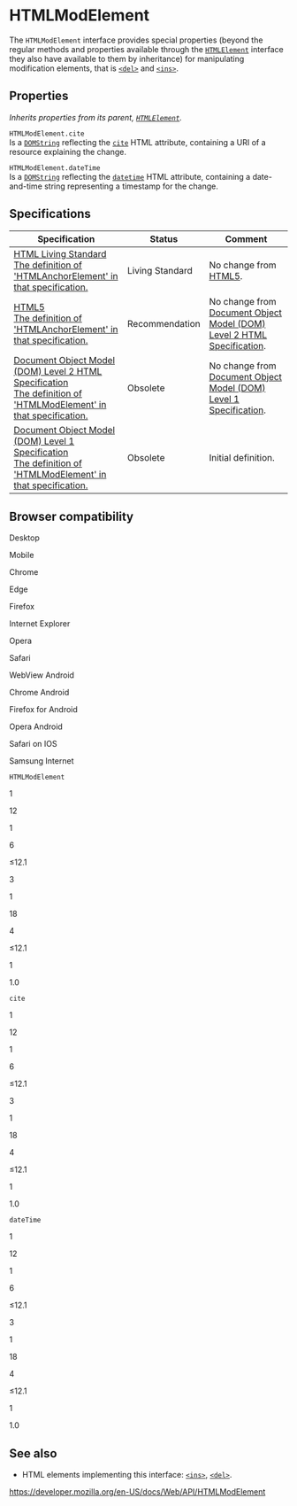 HTMLModElement
==============

The `HTMLModElement` interface provides special properties (beyond the regular methods and properties available through the [`HTMLElement`](htmlelement) interface they also have available to them by inheritance) for manipulating modification elements, that is [`<del>`](https://developer.mozilla.org/en-US/docs/Web/HTML/Element/del) and [`<ins>`](https://developer.mozilla.org/en-US/docs/Web/HTML/Element/ins).

Properties
----------

*Inherits properties from its parent, [`HTMLElement`](htmlelement).*

<span class="page-not-created">`HTMLModElement.cite`</span>  
Is a [`DOMString`](domstring) reflecting the [`cite`](https://developer.mozilla.org/en-US/docs/Web/HTML/Element/del#attr-cite) HTML attribute, containing a URI of a resource explaining the change.

<span class="page-not-created">`HTMLModElement.dateTime`</span>  
Is a [`DOMString`](domstring) reflecting the [`datetime`](https://developer.mozilla.org/en-US/docs/Web/HTML/Element/del#attr-datetime) HTML attribute, containing a date-and-time string representing a timestamp for the change.

Specifications
--------------

<table><thead><tr class="header"><th>Specification</th><th>Status</th><th>Comment</th></tr></thead><tbody><tr class="odd"><td><a href="https://html.spec.whatwg.org/multipage/edits.html#htmlmodelement">HTML Living Standard<br />
<span class="small">The definition of 'HTMLAnchorElement' in that specification.</span></a></td><td><span class="spec-living">Living Standard</span></td><td>No change from <a href="https://www.w3.org/TR/html52/">HTML5</a>.</td></tr><tr class="even"><td><a href="https://www.w3.org/TR/html52/edits.html#htmlmodelement">HTML5<br />
<span class="small">The definition of 'HTMLAnchorElement' in that specification.</span></a></td><td><span class="spec-rec">Recommendation</span></td><td>No change from <a href="https://www.w3.org/TR/DOM-Level-2-HTML/">Document Object Model (DOM) Level 2 HTML Specification</a>.</td></tr><tr class="odd"><td><a href="https://www.w3.org/TR/DOM-Level-2-HTML/html.html#ID-79359609">Document Object Model (DOM) Level 2 HTML Specification<br />
<span class="small">The definition of 'HTMLModElement' in that specification.</span></a></td><td><span class="spec-obsolete">Obsolete</span></td><td>No change from <a href="https://www.w3.org/TR/REC-DOM-Level-1/">Document Object Model (DOM) Level 1 Specification</a>.</td></tr><tr class="even"><td><a href="https://www.w3.org/TR/REC-DOM-Level-1/level-one-html.html#ID-79359609">Document Object Model (DOM) Level 1 Specification<br />
<span class="small">The definition of 'HTMLModElement' in that specification.</span></a></td><td><span class="spec-obsolete">Obsolete</span></td><td>Initial definition.</td></tr></tbody></table>

Browser compatibility
---------------------

Desktop

Mobile

Chrome

Edge

Firefox

Internet Explorer

Opera

Safari

WebView Android

Chrome Android

Firefox for Android

Opera Android

Safari on IOS

Samsung Internet

`HTMLModElement`

1

12

1

6

≤12.1

3

1

18

4

≤12.1

1

1.0

`cite`

1

12

1

6

≤12.1

3

1

18

4

≤12.1

1

1.0

`dateTime`

1

12

1

6

≤12.1

3

1

18

4

≤12.1

1

1.0

See also
--------

-   HTML elements implementing this interface: [`<ins>`](https://developer.mozilla.org/en-US/docs/Web/HTML/Element/ins), [`<del>`](https://developer.mozilla.org/en-US/docs/Web/HTML/Element/del).

<a href="https://developer.mozilla.org/en-US/docs/Web/API/HTMLModElement" class="_attribution-link">https://developer.mozilla.org/en-US/docs/Web/API/HTMLModElement</a>
